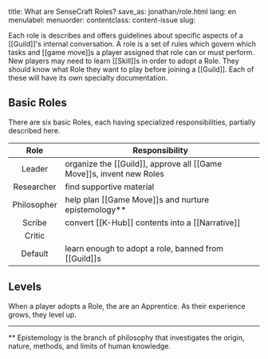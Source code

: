 title: What are SenseCraft Roles?
save_as: jonathan/role.html
lang: en
menulabel:
menuorder:
contentclass: content-issue
slug:

Each role is describes and offers guidelines about specific aspects of a [[Guild]]'s internal conversation. A role is a set of rules which govern which tasks and [[game move]]s a player assigned that role can or must perform. New players may need to learn [[Skill]]s in order to adopt a Role. They should know what Role they want to play before joining a [[Guild]]. Each of these will have its own specialty documentation.

## Basic Roles
There are six basic Roles, each having specialized responsibilities, partially described here.

Role | Responsibility
:---:|---
Leader | organize the [[Guild]], approve all [[Game Move]]s, invent new Roles
Researcher | find supportive material
Philosopher | help plan [[Game Move]]s and nurture epistemology**
Scribe | convert [[K-Hub]] contents into a [[Narrative]]
Critic | 
Default | learn enough to adopt a role, banned from [[Guild]]s

## Levels
When a player adopts a Role, the are an Apprentice. As their experience grows, they level up.

---

** Epistemology is the branch of philosophy that investigates the origin, nature, methods, and limits of human knowledge.